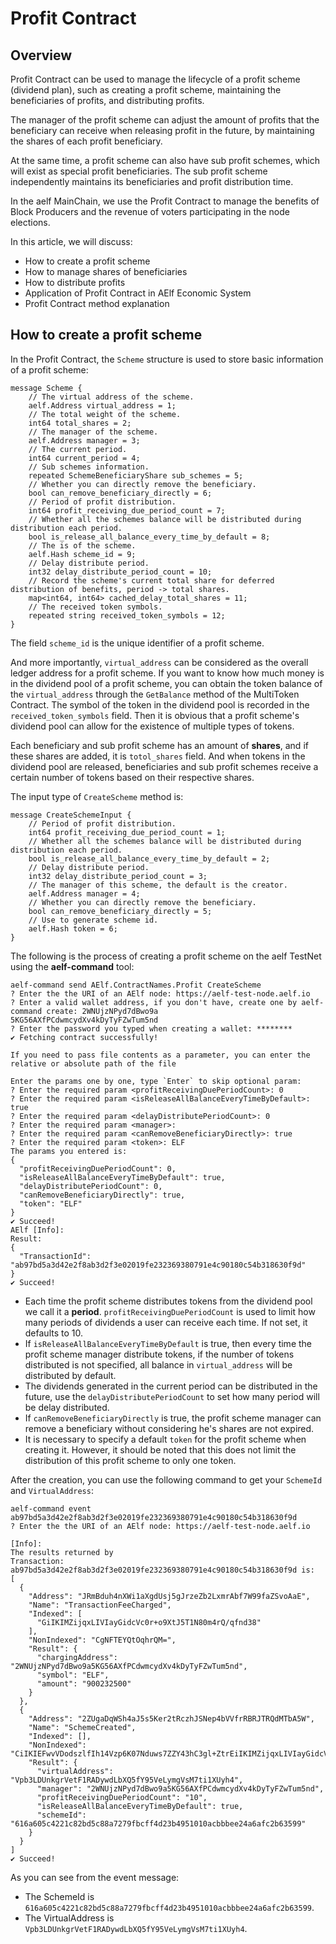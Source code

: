 # Profit Contract

## Overview

Profit Contract can be used to manage the lifecycle of a profit scheme (dividend plan), 
such as creating a profit scheme, maintaining the beneficiaries of profits, and distributing profits.

The manager of the profit scheme can adjust 
the amount of profits that the beneficiary can receive when releasing profit in the future, 
by maintaining the shares of each profit beneficiary.

At the same time, a profit scheme can also have sub profit schemes, 
which will exist as special profit beneficiaries. 
The sub profit scheme independently maintains its beneficiaries and profit distribution time.

In the aelf MainChain, 
we use the Profit Contract to manage the benefits of Block Producers and 
the revenue of voters participating in the node elections.

In this article, we will discuss:

- How to create a profit scheme
- How to manage shares of beneficiaries
- How to distribute profits
- Application of Profit Contract in AElf Economic System
- Profit Contract method explanation

## How to create a profit scheme

In the Profit Contract, the `Scheme` structure is used to store basic information of a profit scheme:

```
message Scheme {
    // The virtual address of the scheme.
    aelf.Address virtual_address = 1;
    // The total weight of the scheme.
    int64 total_shares = 2;
    // The manager of the scheme.
    aelf.Address manager = 3;
    // The current period.
    int64 current_period = 4;
    // Sub schemes information.
    repeated SchemeBeneficiaryShare sub_schemes = 5;
    // Whether you can directly remove the beneficiary.
    bool can_remove_beneficiary_directly = 6;
    // Period of profit distribution.
    int64 profit_receiving_due_period_count = 7;
    // Whether all the schemes balance will be distributed during distribution each period.
    bool is_release_all_balance_every_time_by_default = 8;
    // The is of the scheme.
    aelf.Hash scheme_id = 9;
    // Delay distribute period.
    int32 delay_distribute_period_count = 10;
    // Record the scheme's current total share for deferred distribution of benefits, period -> total shares.
    map<int64, int64> cached_delay_total_shares = 11;
    // The received token symbols.
    repeated string received_token_symbols = 12;
}
```

The field `scheme_id` is the unique identifier of a profit scheme.

And more importantly, `virtual_address` can be considered as the overall ledger address for a profit scheme.
If you want to know how much money is in the dividend pool of a profit scheme, 
you can obtain the token balance of the `virtual_address` through the `GetBalance` method of the MultiToken Contract.
The symbol of the token in the dividend pool is recorded in the `received_token_symbols` field.
Then it is obvious that a profit scheme's dividend pool can allow for the existence of multiple types of tokens.

Each beneficiary and sub profit scheme has an amount of **shares**, and if these shares are added, it is `totol_shares` field.
And when tokens in the dividend pool are released, 
beneficiaries and sub profit schemes receive a certain number of tokens based on their respective shares.

The input type of `CreateScheme` method is:

```
message CreateSchemeInput {
    // Period of profit distribution.
    int64 profit_receiving_due_period_count = 1;
    // Whether all the schemes balance will be distributed during distribution each period.
    bool is_release_all_balance_every_time_by_default = 2;
    // Delay distribute period.
    int32 delay_distribute_period_count = 3;
    // The manager of this scheme, the default is the creator.
    aelf.Address manager = 4;
    // Whether you can directly remove the beneficiary.
    bool can_remove_beneficiary_directly = 5;
    // Use to generate scheme id.
    aelf.Hash token = 6;
}
```

The following is the process of creating a profit scheme on the aelf TestNet using the **aelf-command** tool:

```
aelf-command send AElf.ContractNames.Profit CreateScheme
? Enter the the URI of an AElf node: https://aelf-test-node.aelf.io
? Enter a valid wallet address, if you don't have, create one by aelf-command create: 2WNUjzNPyd7dBwo9a
5KG56AXfPCdwmcydXv4kDyTyFZwTum5nd
? Enter the password you typed when creating a wallet: ********
✔ Fetching contract successfully!

If you need to pass file contents as a parameter, you can enter the relative or absolute path of the file

Enter the params one by one, type `Enter` to skip optional param:
? Enter the required param <profitReceivingDuePeriodCount>: 0
? Enter the required param <isReleaseAllBalanceEveryTimeByDefault>: true
? Enter the required param <delayDistributePeriodCount>: 0
? Enter the required param <manager>:
? Enter the required param <canRemoveBeneficiaryDirectly>: true
? Enter the required param <token>: ELF
The params you entered is:
{
  "profitReceivingDuePeriodCount": 0,
  "isReleaseAllBalanceEveryTimeByDefault": true,
  "delayDistributePeriodCount": 0,
  "canRemoveBeneficiaryDirectly": true,
  "token": "ELF"
}
✔ Succeed!
AElf [Info]:
Result:
{
  "TransactionId": "ab97bd5a3d42e2f8ab3d2f3e02019fe232369380791e4c90180c54b318630f9d"
}
✔ Succeed!
```
- Each time the profit scheme distributes tokens from the dividend pool we call it a **period**. `profitReceivingDuePeriodCount` is used to limit how many periods of dividends a user can receive each time. If not set, it defaults to 10.
- If `isReleaseAllBalanceEveryTimeByDefault` is true, then every time the profit scheme manager distribute tokens, if the number of tokens distributed is not specified, all balance in `virtual_address` will be distributed by default.
- The dividends generated in the current period can be distributed in the future, use the `delayDistributePeriodCount` to set how many period will be delay distributed.
- If `canRemoveBeneficiaryDirectly` is true, the profit scheme manager can remove a beneficiary without considering he's shares are not expired.
- It is necessary to specify a default `token` for the profit scheme when creating it. However, it should be noted that this does not limit the distribution of this profit scheme to only one token.

After the creation, you can use the following command to get your `SchemeId` and `VirtualAddress`:

```
aelf-command event ab97bd5a3d42e2f8ab3d2f3e02019fe232369380791e4c90180c54b318630f9d
? Enter the the URI of an AElf node: https://aelf-test-node.aelf.io

[Info]:
The results returned by
Transaction: ab97bd5a3d42e2f8ab3d2f3e02019fe232369380791e4c90180c54b318630f9d is:
[
  {
    "Address": "JRmBduh4nXWi1aXgdUsj5gJrzeZb2LxmrAbf7W99faZSvoAaE",
    "Name": "TransactionFeeCharged",
    "Indexed": [
      "GiIKIMZijqxLIVIayGidcVc0r+o9XtJ5T1N80m4rQ/qfnd38"
    ],
    "NonIndexed": "CgNFTEYQtOqhrQM=",
    "Result": {
      "chargingAddress": "2WNUjzNPyd7dBwo9a5KG56AXfPCdwmcydXv4kDyTyFZwTum5nd",
      "symbol": "ELF",
      "amount": "900232500"
    }
  },
  {
    "Address": "2ZUgaDqWSh4aJ5s5Ker2tRczhJSNep4bVVfrRBRJTRQdMTbA5W",
    "Name": "SchemeCreated",
    "Indexed": [],
    "NonIndexed": "CiIKIEFwvVDodszlfIh14Vzp6K07Nduws7ZZY43hC3gl+ZtrEiIKIMZijqxLIVIayGidcVc0r+o9XtJ5T1N80m4rQ/qfnd38GAogASoiCiBhamBcQiHIK9XIinJ5+8/00jtJUQEKy7vuJKavwrY1mQ==",
    "Result": {
      "virtualAddress": "Vpb3LDUnkgrVetF1RADywdLbXQ5fY95VeLymgVsM7ti1XUyh4",
      "manager": "2WNUjzNPyd7dBwo9a5KG56AXfPCdwmcydXv4kDyTyFZwTum5nd",
      "profitReceivingDuePeriodCount": "10",
      "isReleaseAllBalanceEveryTimeByDefault": true,
      "schemeId": "616a605c4221c82bd5c88a7279fbcff4d23b4951010acbbbee24a6afc2b63599"
    }
  }
]
✔ Succeed!
```

As you can see from the event message:
- The SchemeId is `616a605c4221c82bd5c88a7279fbcff4d23b4951010acbbbee24a6afc2b63599`.
- The VirtualAddress is `Vpb3LDUnkgrVetF1RADywdLbXQ5fY95VeLymgVsM7ti1XUyh4`.

